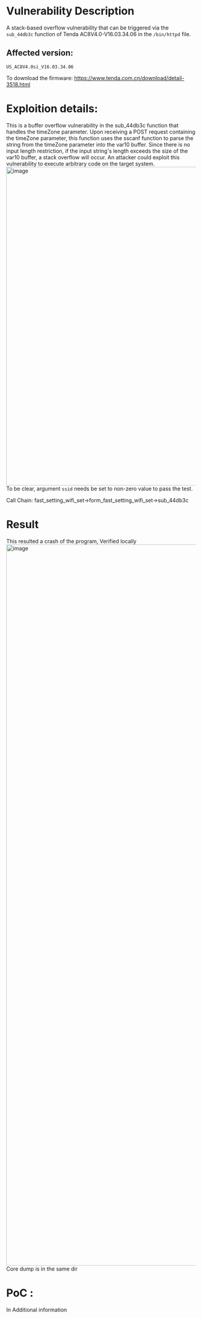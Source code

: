 # Vulnerability Description
A stack-based overflow vulnerability that can be triggered via the `sub_44db3c` function of Tenda AC8V4.0-V16.03.34.06 in the `/bin/httpd` file.
## Affected version:
`US_AC8V4.0si_V16.03.34.06` 

To download the firmware: https://www.tenda.com.cn/download/detail-3518.html

# Exploition details:
This is a buffer overflow vulnerability in the sub_44db3c function that handles the timeZone parameter. Upon receiving a POST request containing the timeZone parameter, this function uses the sscanf function to parse the string from the timeZone parameter into the var10 buffer. Since there is no input length restriction, if the input string's length exceeds the size of the var10 buffer, a stack overflow will occur. An attacker could exploit this vulnerability to execute arbitrary code on the target system.
<img width="848" alt="image" src="https://github.com/DDizzzy79/Tenda-CVE/assets/72267897/c503ef8b-6ad2-41d5-881b-38a5ff08e761">
To be clear, argument `ssid` needs be set to non-zero value to pass the test.

Call Chain: fast_setting_wifi_set->form_fast_setting_wifi_set->sub_44db3c

# Result
This resulted a crash of the program, Verified locally
<img width="1920" alt="image" src="https://github.com/DDizzzy79/Tenda-CVE/assets/72267897/5b20be91-234a-448f-ad7b-766ad5379888">
Core dump is in the same dir

# PoC :
In Additional information

